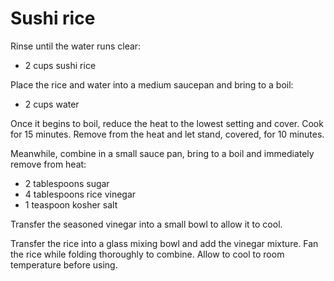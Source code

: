 Sushi rice
==========

Rinse until the water runs clear:

- 2 cups sushi rice

Place the rice and water into a medium saucepan and bring to a boil:

- 2 cups water

Once it begins to boil, reduce the heat to the lowest setting and cover.
Cook for 15 minutes.
Remove from the heat and let stand, covered, for 10 minutes.

Meanwhile, combine in a small sauce pan, bring to a boil and immediately remove from heat:

- 2 tablespoons sugar
- 4 tablespoons rice vinegar
- 1 teaspoon kosher salt

Transfer the seasoned vinegar into a small bowl to allow it to cool.

Transfer the rice into a glass mixing bowl and add the vinegar mixture.
Fan the rice while folding thoroughly to combine.
Allow to cool to room temperature before using.
